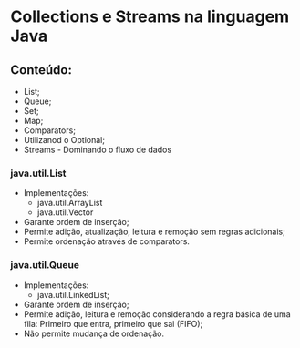 # Collections e Streams na linguagem Java

## Conteúdo:
- List;
- Queue;
- Set;
- Map;
- Comparators;
- Utilizanod o Optional;
- Streams - Dominando o fluxo de dados

### java.util.List
  - Implementações:
      - java.util.ArrayList
      - java.util.Vector
  - Garante ordem de inserção;
  - Permite adição, atualização, leitura e remoção sem regras adicionais;
  - Permite ordenação através de comparators.

### java.util.Queue
  - Implementações:
    - java.util.LinkedList;
  - Garante ordem de inserção;
  - Permite adição, leitura e remoção considerando a regra básica de uma fila: Primeiro que entra, primeiro que sai (FIFO);
  - Não permite mudança de ordenação.
